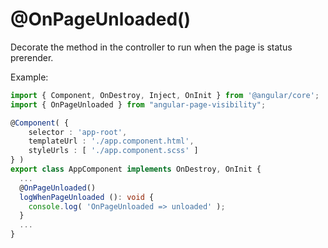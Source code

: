 # @OnPageUnloaded()

Decorate the method in the controller to run when the page is status prerender.

Example:

```ts
import { Component, OnDestroy, Inject, OnInit } from '@angular/core';
import { OnPageUnloaded } from "angular-page-visibility";

@Component( {
    selector : 'app-root',
    templateUrl : './app.component.html',
    styleUrls : [ './app.component.scss' ]
} )
export class AppComponent implements OnDestroy, OnInit {
  ...
  @OnPageUnloaded()
  logWhenPageUnloaded (): void {
    console.log( 'OnPageUnloaded => unloaded' );
  }
  ...
}
```
